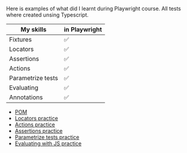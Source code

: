 Here is examples of what did I learnt during Playwright course.
All tests where created unsing Typescript.

| My skills | in Playwright |
|---|---|
| Fixtures  | ✅  |
| Locators  | ✅ |
| Assertions  | ✅ |
| Actions  | ✅ |
| Parametrize tests  | ✅ |
| Evaluating  | ✅ |
| Annotations  | ✅ |


- [POM](https://github.com/reutdani1lqa/playwright_practice/blob/main/POM/pages/loginPage.ts)
- [Locators practice](https://github.com/reutdani1lqa/playwright_practice/blob/main/локаторы/9.css.spec.ts)
- [Actions practice](https://github.com/reutdani1lqa/playwright_practice/blob/main/экшены/3.fill.spec.ts)
- [Assertions practice](https://github.com/reutdani1lqa/playwright_practice/blob/main/%D1%83%D1%82%D0%B2%D0%B5%D1%80%D0%B6%D0%B4%D0%B5%D0%BD%D0%B8%D1%8F/5.toHaveAttribute.spec.ts)
- [Parametrize tests practice](https://github.com/reutdani1lqa/playwright_practice/blob/main/%D0%BF%D1%80%D0%BE%D0%B4%D0%B2%D0%B8%D0%BD%D1%83%D1%82%D1%8B%D0%B5%20%D0%B2%D0%BE%D0%B7%D0%BC%D0%BE%D0%B6%D0%BD%D0%BE%D1%81%D1%82%D0%B8/parametrize.spec.ts)
- [Evaluating with JS practice](https://github.com/reutdani1lqa/playwright_practice/blob/main/%D0%BF%D1%80%D0%BE%D0%B4%D0%B2%D0%B8%D0%BD%D1%83%D1%82%D1%8B%D0%B5%20%D0%B2%D0%BE%D0%B7%D0%BC%D0%BE%D0%B6%D0%BD%D0%BE%D1%81%D1%82%D0%B8/evaluate.spec.ts)

